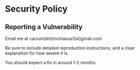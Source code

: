 # Security Policy

## Reporting a Vulnerability

Email me at carson(dot)mcmanus1(at)gmail.com

Be sure to include detailed reproduction instructions, and a clear explanation for how severe it is.

You should expect a fix in around 1-2 months.
